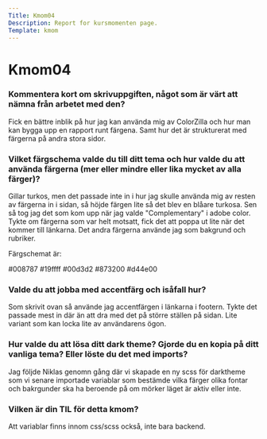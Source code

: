 ```yaml
---
Title: Kmom04
Description: Report for kursmomenten page.
Template: kmom
---
```


Kmom04
==================
### Kommentera kort om skrivuppgiften, något som är värt att nämna från arbetet med den?
Fick en bättre inblik på hur jag kan använda mig av ColorZilla och hur man kan bygga upp en rapport runt färgena. Samt hur det är strukturerat med färgerna på andra stora sidor.

### Vilket färgschema valde du till ditt tema och hur valde du att använda färgerna (mer eller mindre eller lika mycket av alla färger)?
Gillar turkos, men det passade inte in i hur jag skulle använda mig av resten av färgerna in i sidan, så höjde färgen lite så det blev en blåare turkosa. Sen så tog jag det som kom upp när jag valde "Complementary" i adobe color. Tykte om färgerna som var helt motsatt, fick det att poppa ut lite när det kommer till länkarna. Det andra färgerna använde jag som bakgrund och rubriker.

Färgschemat är:

#008787
#19ffff
#00d3d2
#873200
#d44e00
### Valde du att jobba med accentfärg och isåfall hur?
Som skrivit ovan så använde jag accentfärgen i länkarna i footern. Tykte det passade mest in där än att dra med det på större ställen på sidan. Lite variant som kan locka lite av användarens ögon.

### Hur valde du att lösa ditt dark theme? Gjorde du en kopia på ditt vanliga tema? Eller löste du det med imports?
Jag följde Niklas genomn gång där vi skapade en ny scss för darktheme som vi senare importade variablar som bestämde vilka färger olika fontar och bakrgunder ska ha beroende på om mörker läget är aktiv eller inte.

### Vilken är din TIL för detta kmom?
Att variablar finns innom css/scss också, inte bara backend.
